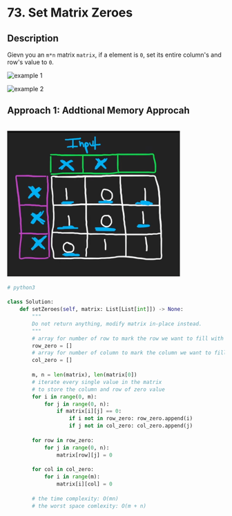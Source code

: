 # 73. Set Matrix Zeroes

## Description

Gievn you an `m*n` matrix `matrix`, if a element is `0`, set its entire column's and row's value to `0`.

![example 1](https://assets.leetcode.com/uploads/2020/08/17/mat1.jpg)

![example 2](https://assets.leetcode.com/uploads/2020/08/17/mat2.jpg)

## Approach 1: Addtional Memory Approcah
<br/>

<img src="./../../../images/73-image-1.png" alt="drawing" width="400"/>
<br/>

```python
# python3

class Solution:
    def setZeroes(self, matrix: List[List[int]]) -> None:
        """
        Do not return anything, modify matrix in-place instead.
        """
        # array for number of row to mark the row we want to fill with zero
        row_zero = []
        # array for number of column to mark the column we want to fill with zero
        col_zero = []

        m, n = len(matrix), len(matrix[0])
        # iterate every single value in the matrix
        # to store the column and row of zero value
        for i in range(0, m):
            for j in range(0, n):
                if matrix[i][j] == 0:
                    if i not in row_zero: row_zero.append(i)
                    if j not in col_zero: col_zero.append(j)

        for row in row_zero:
            for j in range(0, n):
                matrix[row][j] = 0

        for col in col_zero:
            for i in range(m):
                matrix[i][col] = 0

        # the time complexity: O(mn)
        # the worst space comlexity: O(m + n)

```